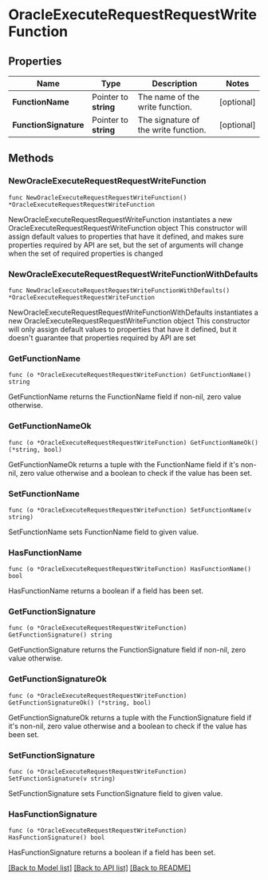 # OracleExecuteRequestRequestWriteFunction

## Properties

Name | Type | Description | Notes
------------ | ------------- | ------------- | -------------
**FunctionName** | Pointer to **string** | The name of the write function. | [optional] 
**FunctionSignature** | Pointer to **string** | The signature of the write function. | [optional] 

## Methods

### NewOracleExecuteRequestRequestWriteFunction

`func NewOracleExecuteRequestRequestWriteFunction() *OracleExecuteRequestRequestWriteFunction`

NewOracleExecuteRequestRequestWriteFunction instantiates a new OracleExecuteRequestRequestWriteFunction object
This constructor will assign default values to properties that have it defined,
and makes sure properties required by API are set, but the set of arguments
will change when the set of required properties is changed

### NewOracleExecuteRequestRequestWriteFunctionWithDefaults

`func NewOracleExecuteRequestRequestWriteFunctionWithDefaults() *OracleExecuteRequestRequestWriteFunction`

NewOracleExecuteRequestRequestWriteFunctionWithDefaults instantiates a new OracleExecuteRequestRequestWriteFunction object
This constructor will only assign default values to properties that have it defined,
but it doesn't guarantee that properties required by API are set

### GetFunctionName

`func (o *OracleExecuteRequestRequestWriteFunction) GetFunctionName() string`

GetFunctionName returns the FunctionName field if non-nil, zero value otherwise.

### GetFunctionNameOk

`func (o *OracleExecuteRequestRequestWriteFunction) GetFunctionNameOk() (*string, bool)`

GetFunctionNameOk returns a tuple with the FunctionName field if it's non-nil, zero value otherwise
and a boolean to check if the value has been set.

### SetFunctionName

`func (o *OracleExecuteRequestRequestWriteFunction) SetFunctionName(v string)`

SetFunctionName sets FunctionName field to given value.

### HasFunctionName

`func (o *OracleExecuteRequestRequestWriteFunction) HasFunctionName() bool`

HasFunctionName returns a boolean if a field has been set.

### GetFunctionSignature

`func (o *OracleExecuteRequestRequestWriteFunction) GetFunctionSignature() string`

GetFunctionSignature returns the FunctionSignature field if non-nil, zero value otherwise.

### GetFunctionSignatureOk

`func (o *OracleExecuteRequestRequestWriteFunction) GetFunctionSignatureOk() (*string, bool)`

GetFunctionSignatureOk returns a tuple with the FunctionSignature field if it's non-nil, zero value otherwise
and a boolean to check if the value has been set.

### SetFunctionSignature

`func (o *OracleExecuteRequestRequestWriteFunction) SetFunctionSignature(v string)`

SetFunctionSignature sets FunctionSignature field to given value.

### HasFunctionSignature

`func (o *OracleExecuteRequestRequestWriteFunction) HasFunctionSignature() bool`

HasFunctionSignature returns a boolean if a field has been set.


[[Back to Model list]](../README.md#documentation-for-models) [[Back to API list]](../README.md#documentation-for-api-endpoints) [[Back to README]](../README.md)


